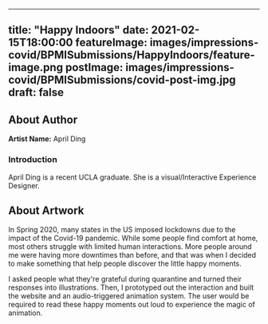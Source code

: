 
---
title: "Happy Indoors"
date: 2021-02-15T18:00:00
featureImage: images/impressions-covid/BPMISubmissions/HappyIndoors/feature-image.png
postImage: images/impressions-covid/BPMISubmissions/covid-post-img.jpg
draft: false
---

## About Author

**Artist Name:** April Ding

### Introduction
April Ding is a recent UCLA graduate. She is a visual/Interactive Experience Designer. 






## About Artwork
In Spring 2020, many states in the US imposed lockdowns due to the impact of the Covid-19 pandemic. While some people find comfort at home, most others struggle with limited human interactions. More people around me were having more downtimes than before, and that was when I decided to make something that help people discover the little happy moments.

I asked people what they're grateful during quarantine and turned their responses into illustrations. Then, I prototyped out the interaction and built the website and an audio-triggered animation system. The user would be required to read these happy moments out loud to experience the magic of animation.


